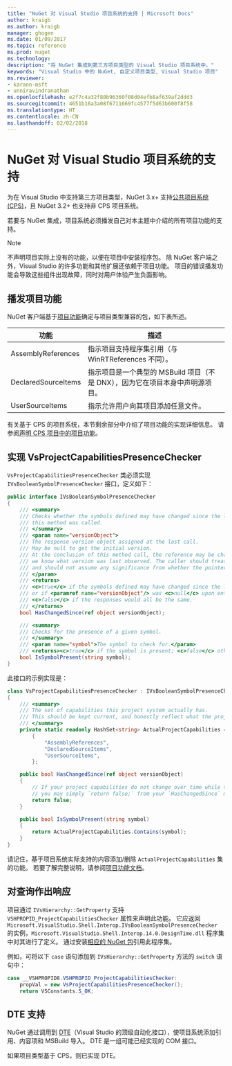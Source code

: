 ```yaml
---
title: "NuGet 对 Visual Studio 项目系统的支持 | Microsoft Docs"
author: kraigb
ms.author: kraigb
manager: ghogen
ms.date: 01/09/2017
ms.topic: reference
ms.prod: nuget
ms.technology: 
description: "将 NuGet 集成到第三方项目类型的 Visual Studio 项目系统中。"
keywords: "Visual Studio 中的 NuGet, 自定义项目类型, Visual Studio 项目"
ms.reviewer:
- karann-msft
- unniravindranathan
ms.openlocfilehash: e2f7c4a32f80b96360f08d04efb8af639af2ddd3
ms.sourcegitcommit: 4651b16a3a08f6711669fc4577f5d63b600f8f58
ms.translationtype: HT
ms.contentlocale: zh-CN
ms.lasthandoff: 02/02/2018
---
```

# <a name="nuget-support-for-the-visual-studio-project-system"></a>NuGet 对 Visual Studio 项目系统的支持

为在 Visual Studio 中支持第三方项目类型，NuGet 3.x+ 支持[公共项目系统 (CPS)](https://github.com/Microsoft/VSProjectSystem/blob/master/doc/overview/intro.md)，且 NuGet 3.2+ 也支持非 CPS 项目系统。

若要与 NuGet 集成，项目系统必须播发自己对本主题中介绍的所有项目功能的支持。

> [!Note]
> 不声明项目实际上没有的功能，以便在项目中安装程序包。 除 NuGet 客户端之外，Visual Studio 的许多功能和其他扩展还依赖于项目功能。 项目的错误播发功能会导致这些组件出现故障，同时对用户体验产生负面影响。

## <a name="advertise-project-capabilities"></a>播发项目功能

NuGet 客户端基于[项目功能](https://github.com/Microsoft/VSProjectSystem/blob/master/doc/overview/about_project_capabilities.md)确定与项目类型兼容的包，如下表所述。

| 功能 | 描述 |
| --- | --- |
| AssemblyReferences | 指示项目支持程序集引用（与 WinRTReferences 不同）。 |
| DeclaredSourceItems | 指示项目是一个典型的 MSBuild 项目（不是 DNX），因为它在项目本身中声明源项目。 |
| UserSourceItems|指示允许用户向其项目添加任意文件。 |

有关基于 CPS 的项目系统，本节剩余部分中介绍了项目功能的实现详细信息。 请参阅[声明 CPS 项目中的项目功能](https://github.com/Microsoft/VSProjectSystem/blob/master/doc/overview/about_project_capabilities.md#how-to-declare-project-capabilities-in-your-project)。

## <a name="implementing-vsprojectcapabilitiespresencechecker"></a>实现 VsProjectCapabilitiesPresenceChecker

`VsProjectCapabilitiesPresenceChecker` 类必须实现 `IVsBooleanSymbolPresenceChecker` 接口，定义如下：

```cs
public interface IVsBooleanSymbolPresenceChecker
{
    /// <summary>
    /// Checks whether the symbols defined may have changed since the last time
    /// this method was called.
    /// </summary>
    /// <param name="versionObject">
    /// The response version object assigned at the last call.
    /// May be null to get the initial version.
    /// At the conclusion of this method call, the reference may be changed so that on a subsequent call
    /// we know what version was last observed. The caller should treat this value as an opaque object,
    /// and should not assume any significance from whether the pointer changed or not.
    /// </param>
    /// <returns>
    /// <c>true</c> if the symbols defined may have changed since the last call to this method
    /// or if <paramref name="versionObject"/> was <c>null</c> upon entering this method.
    /// <c>false</c> if the responses would all be the same.
    /// </returns>
    bool HasChangedSince(ref object versionObject);

    /// <summary>
    /// Checks for the presence of a given symbol.
    /// </summary>
    /// <param name="symbol">The symbol to check for.</param>
    /// <returns><c>true</c> if the symbol is present; <c>false</c> otherwise.</returns>
    bool IsSymbolPresent(string symbol);
}
```

此接口的示例实现是：

```cs
class VsProjectCapabilitiesPresenceChecker : IVsBooleanSymbolPresenceChecker
{
    /// <summary>
    /// The set of capabilities this project system actually has.
    /// This should be kept current, and honestly reflect what the project can do.
    /// </summary>
    private static readonly HashSet<string> ActualProjectCapabilities = new HashSet<string>(StringComparer.OrdinalIgnoreCase)
        {
            "AssemblyReferences",
            "DeclaredSourceItems",
            "UserSourceItems",
        };

    public bool HasChangedSince(ref object versionObject)
    {
        // If your project capabilities do not change over time while the project is open,
        // you may simply `return false;` from your `HasChangedSince` method.
        return false;
    }

    public bool IsSymbolPresent(string symbol)
    {
        return ActualProjectCapabilities.Contains(symbol);
    }
}
```

请记住，基于项目系统实际支持的内容添加/删除 `ActualProjectCapabilities` 集的功能。 若要了解完整说明，请参阅[项目功能文档](https://github.com/Microsoft/VSProjectSystem/blob/master/doc/overview/project_capabilities.md)。

## <a name="responding-to-queries"></a>对查询作出响应

项目通过 `IVsHierarchy::GetProperty` 支持 `VSHPROPID_ProjectCapabilitiesChecker` 属性来声明此功能。 它应返回 `Microsoft.VisualStudio.Shell.Interop.IVsBooleanSymbolPresenceChecker` 的实例，`Microsoft.VisualStudio.Shell.Interop.14.0.DesignTime.dll` 程序集中对其进行了定义。 通过安装[相应的 NuGet 包](https://www.nuget.org/packages/Microsoft.VisualStudio.Shell.Interop.14.0.DesignTime)引用此程序集。

例如，可将以下 `case` 语句添加到 `IVsHierarchy::GetProperty` 方法的 `switch` 语句中：

```cs
case __VSHPROPID8.VSHPROPID_ProjectCapabilitiesChecker:
    propVal = new VsProjectCapabilitiesPresenceChecker();
    return VSConstants.S_OK;
```

## <a name="dte-support"></a>DTE 支持

NuGet 通过调用到 [DTE](/dotnet/api/envdte.dte?view=visualstudiosdk-2017)（Visual Studio 的顶级自动化接口），使项目系统添加引用、内容项和 MSBuild 导入。 DTE 是一组可能已经实现的 COM 接口。

如果项目类型基于 CPS，则已实现 DTE。
